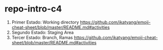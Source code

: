 # repo-intro-c4

1. Primer Estado: Working directory https://github.com/ikatyang/emoji-cheat-sheet/blob/master/README.md#activities
2. Segundo Estado: Staging Area
3. Tercer Estado: Branch, Ramas https://github.com/ikatyang/emoji-cheat-sheet/blob/master/README.md#activities

